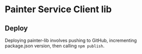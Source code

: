 # Painter Service Client lib

## Deploy

Deploying painter-lib involves pushing to GitHub, incrementing
package.json version, then calling `npm publish`.
